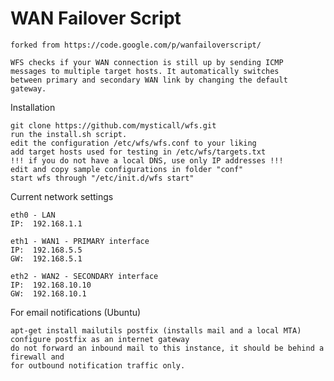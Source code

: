 WAN Failover Script
===================

    forked from https://code.google.com/p/wanfailoverscript/

    WFS checks if your WAN connection is still up by sending ICMP 
    messages to multiple target hosts. It automatically switches 
    between primary and secondary WAN link by changing the default gateway.

Installation

    git clone https://github.com/mysticall/wfs.git
    run the install.sh script.
    edit the configuration /etc/wfs/wfs.conf to your liking
    add target hosts used for testing in /etc/wfs/targets.txt 
    !!! if you do not have a local DNS, use only IP addresses !!!
    edit and copy sample configurations in folder "conf"
    start wfs through "/etc/init.d/wfs start" 


Current network settings

    eth0 - LAN
    IP:  192.168.1.1

    eth1 - WAN1 - PRIMARY interface
    IP:  192.168.5.5
    GW:  192.168.5.1

    eth2 - WAN2 - SECONDARY interface
    IP:  192.168.10.10
    GW:  192.168.10.1


For email notifications (Ubuntu)

    apt-get install mailutils postfix (installs mail and a local MTA)
    configure postfix as an internet gateway
    do not forward an inbound mail to this instance, it should be behind a firewall and
    for outbound notification traffic only.
